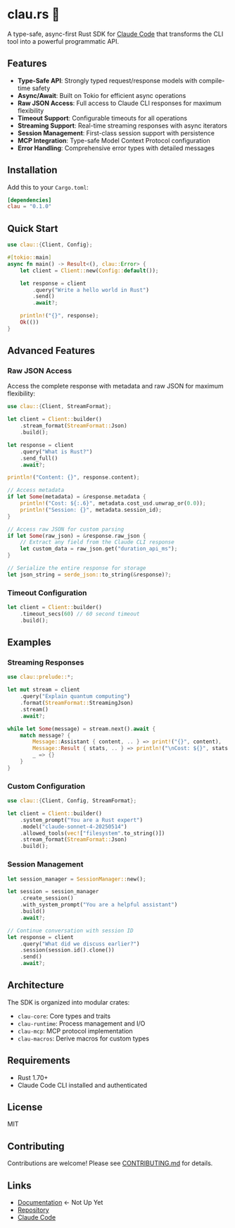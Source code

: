 # clau.rs 🦀

A type-safe, async-first Rust SDK for [Claude Code](https://github.com/anthropics/claude-code) that transforms the CLI tool into a powerful programmatic API.

## Features

- **Type-Safe API**: Strongly typed request/response models with compile-time safety
- **Async/Await**: Built on Tokio for efficient async operations
- **Raw JSON Access**: Full access to Claude CLI responses for maximum flexibility
- **Timeout Support**: Configurable timeouts for all operations
- **Streaming Support**: Real-time streaming responses with async iterators
- **Session Management**: First-class session support with persistence
- **MCP Integration**: Type-safe Model Context Protocol configuration
- **Error Handling**: Comprehensive error types with detailed messages

## Installation

Add this to your `Cargo.toml`:

```toml
[dependencies]
clau = "0.1.0"
```

## Quick Start

```rust
use clau::{Client, Config};

#[tokio::main]
async fn main() -> Result<(), clau::Error> {
    let client = Client::new(Config::default());

    let response = client
        .query("Write a hello world in Rust")
        .send()
        .await?;

    println!("{}", response);
    Ok(())
}
```

## Advanced Features

### Raw JSON Access

Access the complete response with metadata and raw JSON for maximum flexibility:

```rust
use clau::{Client, StreamFormat};

let client = Client::builder()
    .stream_format(StreamFormat::Json)
    .build();

let response = client
    .query("What is Rust?")
    .send_full()
    .await?;

println!("Content: {}", response.content);

// Access metadata
if let Some(metadata) = &response.metadata {
    println!("Cost: ${:.6}", metadata.cost_usd.unwrap_or(0.0));
    println!("Session: {}", metadata.session_id);
}

// Access raw JSON for custom parsing
if let Some(raw_json) = &response.raw_json {
    // Extract any field from the Claude CLI response
    let custom_data = raw_json.get("duration_api_ms");
}

// Serialize the entire response for storage
let json_string = serde_json::to_string(&response)?;
```

### Timeout Configuration

```rust
let client = Client::builder()
    .timeout_secs(60) // 60 second timeout
    .build();
```

## Examples

### Streaming Responses

```rust
use clau::prelude::*;

let mut stream = client
    .query("Explain quantum computing")
    .format(StreamFormat::StreamingJson)
    .stream()
    .await?;

while let Some(message) = stream.next().await {
    match message? {
        Message::Assistant { content, .. } => print!("{}", content),
        Message::Result { stats, .. } => println!("\nCost: ${}", stats.total_cost_usd),
        _ => {}
    }
}
```

### Custom Configuration

```rust
use clau::{Client, Config, StreamFormat};

let client = Client::builder()
    .system_prompt("You are a Rust expert")
    .model("claude-sonnet-4-20250514")
    .allowed_tools(vec!["filesystem".to_string()])
    .stream_format(StreamFormat::Json)
    .build();
```

### Session Management

```rust
let session_manager = SessionManager::new();

let session = session_manager
    .create_session()
    .with_system_prompt("You are a helpful assistant")
    .build()
    .await?;

// Continue conversation with session ID
let response = client
    .query("What did we discuss earlier?")
    .session(session.id().clone())
    .send()
    .await?;
```

## Architecture

The SDK is organized into modular crates:

- `clau-core`: Core types and traits
- `clau-runtime`: Process management and I/O
- `clau-mcp`: MCP protocol implementation
- `clau-macros`: Derive macros for custom types

## Requirements

- Rust 1.70+
- Claude Code CLI installed and authenticated

## License

MIT

## Contributing

Contributions are welcome! Please see [CONTRIBUTING.md](CONTRIBUTING.md) for details.

## Links

- [Documentation](https://docs.rs/clau) <- Not Up Yet
- [Repository](https://github.com/frgmt0/clau.rs)
- [Claude Code](https://github.com/anthropics/claude-code)

